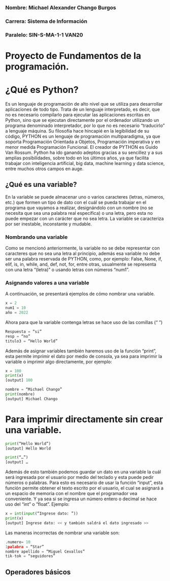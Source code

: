 ### Nombre: Michael Alexander Chango Burgos
### Carrera: Sistema de Información
### Paralelo: SIN-S-MA-1-1 VAN20

# Proyecto de Fundamentos de la programación.

# ¿Qué es Python?
Es un lenguaje de programación de alto nivel que se utiliza para desarrollar aplicaciones de todo tipo. Trata de un lenguaje interpretado, es decir, que no es necesario compilarlo para ejecutar las aplicaciones escritas en Python, sino que se ejecutan directamente por el ordenador utilizando un programa denominado interpretador, por lo que no es necesario “traducirlo” a lenguaje máquina. 
Su filosofía hace hincapié en la legibilidad de su código, PYTHON es un lenguaje de programación multiparadigma, ya que soporta Programación Orientada a Objetos, Programación imperativa y en menor medida Programación Funcional. El creador de PYTHON es Guido Van Rossum.
Python ha ido ganando adeptos gracias a su sencillez y a sus amplias posibilidades, sobre todo en los últimos años, ya que facilita trabajar con inteligencia artificial, big data, machine learning y data science, entre muchos otros campos en auge.

## ¿Qué es una variable?
En la variable se puede almacenar uno o varios caracteres (letras, números, etc.) que formen un tipo de dato con el cuál se pueda trabajar en el programa que vayamos a realizar, designándolo con un nombre (no se necesita que sea una palabra real específica) o una letra, pero esta no puede empezar con un carácter que no sea letra.
La variable se caracteriza por ser inestable, inconstante y mudable.

### Nombrando una variable
Como se mencionó anteriormente, la variable no se debe representar con caracteres que no sea una letra al principio, además esa variable no debe ser una palabra reservada de PYTHON, como, por ejemplo: False, None, if, elif, is, in, while, and, def, not, for, entre otras, usualmente se representa con una letra “(letra)” o usando letras con números “num1”.

### Asignando valores a una variable
A continuación, se presentará ejemplos de cómo nombrar una variable.
```Python
x = 2
num1 = 10
año = 2022
```
Ahora para que la variable contenga letras se hace uso de las comillas (“ ”)
```Python
Respuesta = “si”
resp = “no”
titulo3 = “Hello World”
```
Además de asignar variables también haremos uso de la función “print”, esta permite imprimir el dato por medio de consola, ya sea para imprimir la variable o imprimir algo directamente, por ejemplo:
```Python
x = 100
print(x)
[output] 100

nombre = “Michael Chango”
print(nombre)
[output] Michael Chango
```
# Para imprimir directamente sin crear una variable.
```Python
print(“Hello World”)
[output] Hello World

print(“…”)
[output] …
```
Además de esto también podemos guardar un dato en una variable la cuál será ingresada por el usuario por medio del teclado y esta puede pedir números o palabras. Para esto es necesario de usar la función “input”, esta función permite obtener el texto escrito por el usuario, el cual se asignará a un espacio de memoria con el nombre que el programador vea conveniente. Y ya sea si se ingresa un número entero o decimal se hace uso del “int” o ”float”.
Ejemplo:
```Python
x = int(input(“Ingrese dato: ”))
print(x)
[output] Ingrese dato: << y también saldrá el dato ingresado >>
```
Las maneras incorrectas de nombrar una variable son:
```Python
.numero= 10
1palabra = “Star”
nombre apellido = “Miguel Cevallos”
tik-tok = “seguidores”
```

## Operadores básicos
